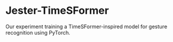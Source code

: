 # Jester-TimeSFormer
Our experiment training a TimeSFormer-inspired model for gesture recognition using PyTorch.

